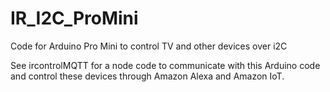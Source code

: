 # IR_I2C_ProMini
Code for Arduino Pro Mini to control TV and other devices over i2C

See ircontrolMQTT for a node code to communicate with this Arduino code and control these devices through Amazon Alexa and Amazon IoT.
